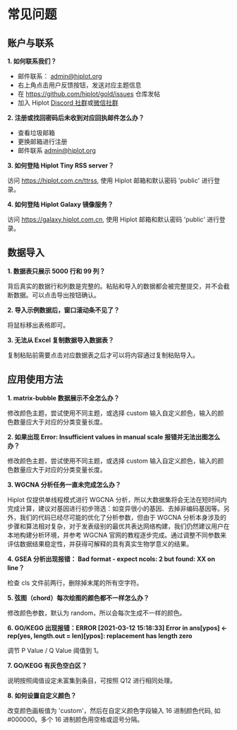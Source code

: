 # 常见问题

## 账户与联系

**1. 如何联系我们？**

- 邮件联系： admin@hiplot.org
- 右上角点击用户反馈按钮，发送对应主题信息
- 在 https://github.com/hiplot/gold/issues 仓库发帖
- 加入 Hiplot [Discord 社群](https://discord.gg/vX6tSax)或[微信社群](https://docs.qq.com/doc/DS09na3NVYk9OcHVp)

**2. 注册或找回密码后未收到对应回执邮件怎么办？**

- 查看垃圾邮箱
- 更换邮箱进行注册
- 邮件联系 admin@hiplot.org

**3. 如何登陆 Hiplot Tiny RSS server？**

访问 https://hiplot.com.cn/ttrss, 使用 Hiplot 邮箱和默认密码 'public' 进行登录。

**4. 如何登陆 Hiplot Galaxy 镜像服务？**

访问 https://galaxy.hiplot.com.cn, 使用 Hiplot 邮箱和默认密码 'public' 进行登录。

## 数据导入

**1. 数据表只展示 5000 行和 99 列？**

背后真实的数据行和列数是完整的。粘贴和导入的数据都会被完整提交，并不会截断数据。可以点击导出按钮确认。

**2. 导入示例数据后，窗口滚动条不见了？**

将鼠标移出表格即可。

**3. 无法从 Excel 复制数据导入数据表？**

复制粘贴前需要点击对应数据表之后才可以将内容通过复制粘贴导入。

## 应用使用方法

**1. matrix-bubble 数据展示不全怎么办？**

修改颜色主题，尝试使用不同主题，或选择 custom 输入自定义颜色，输入的颜色数量应大于对应的分类变量长度。

**2. 如果出现 Error: Insufficient values in manual scale 报错并无法出图怎么办？**

修改颜色主题，尝试使用不同主题，或选择 custom 输入自定义颜色，输入的颜色数量应大于对应的分类变量长度。

**3. WGCNA 分析任务一直未完成怎么办？**

Hiplot 仅提供单线程模式进行 WGCNA 分析，所以大数据集将会无法在短时间内完成计算，建议对基因进行初步筛选：如变异很小的基因、去掉非编码基因等。另外，我们的代码已经尽可能的优化了分析参数，但由于 WGCNA 分析本身涉及的步骤和算法相对复杂，对于发表级别的最优共表达网络构建，我们仍然建议用户在本地构建分析环境，并参考 WGCNA 官网的教程逐步完成。通过调整不同参数来评估数据结果稳定性，并获得可解释的具有真实生物学意义的结果。

**4. GSEA 分析出现报错： Bad format - expect ncols: 2 but found: XX on line？**

检查 cls 文件前两行，删除掉末尾的所有空字符。

**5. 弦图（chord）每次绘图的颜色都不一样怎么办？**

修改颜色参数，默认为 random，所以会每次生成不一样的颜色。

**6. GO/KEGG 出现报错：ERROR [2021-03-12 15:18:33] Error in ans[ypos] <- rep(yes, length.out = len)[ypos]: replacement has length zero**

调节 P Value / Q Value 阈值到 1。

**7. GO/KEGG 有灰色空白区？**

说明按照阈值设定未富集到条目，可按照 Q12 进行相同处理。

**8. 如何设置自定义颜色？**

改变颜色画板值为 'custom'，然后在自定义颜色字段输入 16 进制颜色代码, 如 #000000。多个 16 进制颜色用空格或逗号分隔。
